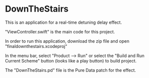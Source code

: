 # DownTheStairs
This is an application for a real-time detuning delay effect.

"ViewController.swift" is the main code for this project.

In order to run this application, download the zip file and open "finaldownthestairs.xcodeproj"

In the menu bar, select "Product --> Run" or select the "Build and Run Current Scheme" button (looks like a play button) to build project. 

The "DownTheStairs.pd" file is the Pure Data patch for the effect.
